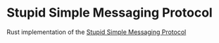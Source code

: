 # Stupid Simple Messaging Protocol

Rust implementation of the [Stupid Simple Messaging Protocol](https://github.com/aerofs/ssmp)

